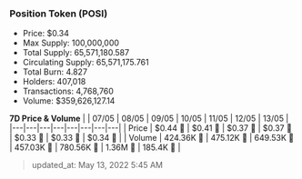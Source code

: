 
  ### Position Token (POSI)
  - Price: $0.34
  - Max Supply: 100,000,000
  - Total Supply: 65,571,180.587
  - Circulating Supply: 65,571,175.761
  - Total Burn: 4.827
  - Holders: 407,018
  - Transactions: 4,768,760
  - Volume: $359,626,127.14

  **7D Price & Volume**
  | | 07&#x2F;05 | 08&#x2F;05 | 09&#x2F;05 | 10&#x2F;05 | 11&#x2F;05 | 12&#x2F;05 | 13&#x2F;05 |
  |---|---|---|---|---|---|---|---|
  | Price | $0.44 🔻 | $0.41 🔻 | $0.37 🔻 | $0.37 🔻 | $0.33 🔻 | $0.33 🚀 | $0.34 🚀 |
  | Volume | 424.36K 🚀 | 475.12K 🚀 | 649.53K 🚀 | 457.03K 🔻 | 780.56K 🚀 | 1.36M 🚀 | 185.4K 🔻 |

  > updated_at: May 13, 2022 5:45 AM
